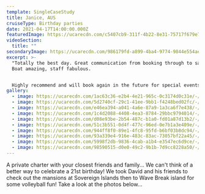 ```yaml
---
template: SingleCaseStudy
title: Janice, AUS
cruiseType: Birthday parties
date: 2021-04-17T14:00:00.000Z
featuredImage: https://ucarecdn.com/c5407cb9-311f-4b22-8e31-75717f679e7e/-/preview/-/enhance/14/
videoSection:
  title: ""
secondaryImage: https://ucarecdn.com/986179fd-a899-4ba4-9774-9844e554ae5e/-/preview/-/enhance/40/
excerpt: >-
  "Totally the best day. Great communication from booking through to sailing.
  Boat amazing, staff fabulous.


  Highly recommend and will book again in the future for special events." - Facebook review
gallery:
  - image: https://ucarecdn.com/1ac63c36-e2b4-4e21-965c-0c3174d0c31e/-/preview/-/enhance/23/
  - image: https://ucarecdn.com/5d2740cf-29c1-41ee-9bb1-f4248bed02fc/-/preview/-/enhance/32/
  - image: https://ucarecdn.com/e46ea394-a041-4a6e-87a9-1a3ca6f7e438/-/preview/-/enhance/46/
  - image: https://ucarecdn.com/1c4d2088-4408-4ea3-8784-29bbc9794014/-/preview/-/enhance/16/
  - image: https://ucarecdn.com/d08e93be-2b54-487c-b1a0-fd01a87d13b2/-/preview/-/enhance/15/
  - image: https://ucarecdn.com/51c3b551-0d4f-477c-96ed-0e7b1a3e409e/-/preview/-/enhance/23/
  - image: https://ucarecdn.com/944ff8f0-89e1-4fc8-95fd-b6bf03b8dc94/-/preview/-/enhance/36/
  - image: https://ucarecdn.com/93a339e4-916e-483c-83ac-73057bf22a45/-/preview/-/enhance/38/
  - image: https://ucarecdn.com/5998f2db-9836-4cab-a1b4-e3547ec6d9ce/-/preview/-/enhance/31/
  - image: https://ucarecdn.com/98590515-d0e0-49c2-9b1b-7d9cc8228a50/-/preview/-/enhance/27/
---
```

A private charter with your closest friends and family... We can't think of a better way to celebrate a 21st birthday! We took David and his friends to check out the mansions at Sovereign Islands then to Wave Break island for some volleyball fun! Take a look at the photos below...